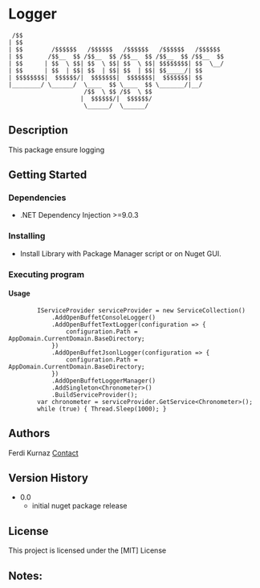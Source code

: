 # Logger

```
 /$$                                                        
| $$                                                        
| $$        /$$$$$$   /$$$$$$   /$$$$$$   /$$$$$$   /$$$$$$ 
| $$       /$$__  $$ /$$__  $$ /$$__  $$ /$$__  $$ /$$__  $$
| $$      | $$  \ $$| $$  \ $$| $$  \ $$| $$$$$$$$| $$  \__/
| $$      | $$  | $$| $$  | $$| $$  | $$| $$_____/| $$      
| $$$$$$$$|  $$$$$$/|  $$$$$$$|  $$$$$$$|  $$$$$$$| $$      
|________/ \______/  \____  $$ \____  $$ \_______/|__/      
                     /$$  \ $$ /$$  \ $$                    
                    |  $$$$$$/|  $$$$$$/                    
                     \______/  \______/                     

```


## Description

This package ensure logging

## Getting Started

### Dependencies

* .NET Dependency Injection >=9.0.3

### Installing

* Install Library with Package Manager script or on Nuget GUI.

### Executing program
#### Usage
```
        IServiceProvider serviceProvider = new ServiceCollection()
            .AddOpenBuffetConsoleLogger()
            .AddOpenBuffetTextLogger(configuration => {
                configuration.Path = AppDomain.CurrentDomain.BaseDirectory;
            })
            .AddOpenBuffetJsonlLogger(configuration => {
                configuration.Path = AppDomain.CurrentDomain.BaseDirectory;
            })
            .AddOpenBuffetLoggerManager()
            .AddSingleton<Chronometer>()
            .BuildServiceProvider();
        var chronometer = serviceProvider.GetService<Chronometer>();
        while (true) { Thread.Sleep(1000); }
```
## Authors

Ferdi Kurnaz
[Contact](https://github.com/ferdikurnazdm/OpenBuffet.Logger)

## Version History

* 0.0
    * initial nuget package release

## License

This project is licensed under the [MIT] License


## Notes:



